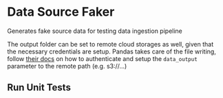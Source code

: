 # Data Source Faker
Generates fake source data for testing data ingestion pipeline


The output folder can be set to remote cloud storages as well, given that the necessary credentials are setup. 
Pandas takes care of the file writing, follow [their docs](https://pandas.pydata.org/docs/user_guide/io.html#reading-writing-remote-files) on how to authenticate and setup the `data_output` parameter to the remote path (e.g. s3://...)


## Run Unit Tests


